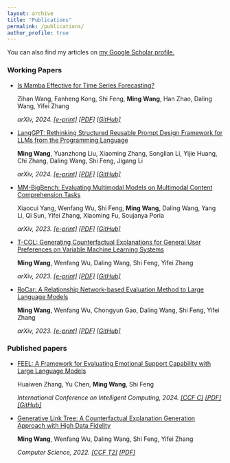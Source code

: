 ```yaml
---
layout: archive
title: "Publications"
permalink: /publications/
author_profile: true
---
```


You can also find my articles on <u><a href="https://scholar.google.com/citations?user=dcqk_mMAAAAJ">my Google Scholar profile</a>.</u>

### Working Papers

- [Is Mamba Effective for Time Series Forecasting?](https://arxiv.org/abs/2403.11144)

  Zihan Wang, Fanheng Kong, Shi Feng, **Ming Wang**, Han Zhao, Daling Wang, Yifei Zhang

  *arXiv, 2024. [[e-print]](https://arxiv.org/abs/2403.11144) [[PDF]](https://arxiv.org/pdf/2403.11144) [[GitHub]](https://github.com/wzhwzhwzh0921/S-D-Mamba)*

- [LangGPT: Rethinking Structured Reusable Prompt Design Framework for LLMs from the Programming Language](https://arxiv.org/abs/2402.16929)

  **Ming Wang**, Yuanzhong Liu, Xiaoming Zhang, Songlian Li, Yijie Huang, Chi Zhang, Daling Wang, Shi Feng, Jigang Li

  *arXiv, 2024. [[e-print]](https://arxiv.org/abs/2402.16929) [[PDF]](https://arxiv.org/pdf/2402.16929.pdf) [[GitHub]](https://github.com/EmbraceAGI/LangGPT)*

- [MM-BigBench: Evaluating Multimodal Models on Multimodal Content Comprehension Tasks](https://arxiv.org/abs/2310.09036)

  Xiaocui Yang, Wenfang Wu, Shi Feng, **Ming Wang**, Daling Wang, Yang Li, Qi Sun, Yifei Zhang, Xiaoming Fu, Soujanya Poria

  *arXiv, 2023. [[e-print]](https://arxiv.org/abs/2310.09036) [[PDF]](https://arxiv.org/pdf/2310.09036.pdf) [[GitHub]](https://github.com/declare-lab/MM-BigBench)*

- [T-COL: Generating Counterfactual Explanations for General User Preferences on Variable Machine Learning Systems](https://arxiv.org/abs/2309.16146)

  **Ming Wang**, Wenfang Wu, Daling Wang, Shi Feng, Yifei Zhang

  *arXiv, 2023. [[e-print]](https://arxiv.org/abs/2309.16146) [[PDF]](https://arxiv.org/pdf/2309.16146.pdf) [[GitHub]](https://github.com/NEU-DataMining/T-COL)*

- [RoCar: A Relationship Network-based Evaluation Method to Large Language Models](https://arxiv.org/abs/2307.15997)

  **Ming Wang**, Wenfang Wu, Chongyun Gao, Daling Wang, Shi Feng, Yifei Zhang

  *arXiv, 2023. [[e-print]](https://arxiv.org/abs/2307.15997) [[PDF]](https://arxiv.org/pdf/2307.15997.pdf) [[GitHub]](https://github.com/NEU-DataMining/RoCar)*

### Published papers

- [FEEL: A Framework for Evaluating Emotional Support Capability with Large Language Models](https://arxiv.org/abs/2403.15699)

  Huaiwen Zhang, Yu Chen, **Ming Wang**, Shi Feng

  *International Conference on Intelligent Computing, 2024. [[CCF C]](https://arxiv.org/abs/2403.15699) [[PDF]](https://arxiv.org/pdf/2403.15699) [[GitHub]](https://github.com/Ansisy/FEEL)*

- [Generative Link Tree: A Counterfactual Explanation Generation Approach with High Data Fidelity](https://oversea.cnki.net/KCMS/detail/detail.aspx?dbcode=CJFD&dbname=CJFDLAST2022&filename=JSJA202209003&uniplatform=OVERSEA&v=x2k_d6-t3_0HrOGb7vwqFvg-BoQRqXLTwb7BMTVDu_rKrOVoStb8QKiDbr8viDsB)

  **Ming Wang**, Wenfang Wu, Daling Wang, Shi Feng, Yifei Zhang

  *Computer Science, 2022. [[CCF T2]](https://www.jsjkx.com/CN/1002-137X/home.shtml) [[PDF]](https://sci-m-wang.github.io/files/glt.pdf)*


<!-- <ul>
<li><p>中美贸易战中的重商主义 <br />
夏馨, 李楚璠, <b>王明</b> <br />
<i>商业故事, 2018. <a href="https://sci-m-wang.github.io/files/中美贸易战中的重商主义.pdf">[PDF]</a></i></p>
</li>
</ul> -->
